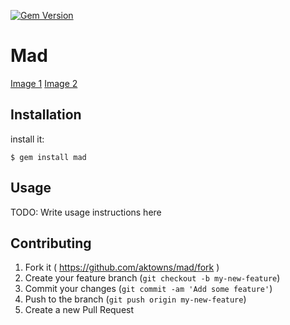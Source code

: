 [![Gem Version](https://badge.fury.io/rb/mad.svg)](http://badge.fury.io/rb/mad)

# Mad

[Image 1](images/1.png)
[Image 2](images/2.png)

## Installation

install it:

    $ gem install mad

## Usage

TODO: Write usage instructions here

## Contributing

1. Fork it ( https://github.com/aktowns/mad/fork )
2. Create your feature branch (`git checkout -b my-new-feature`)
3. Commit your changes (`git commit -am 'Add some feature'`)
4. Push to the branch (`git push origin my-new-feature`)
5. Create a new Pull Request
